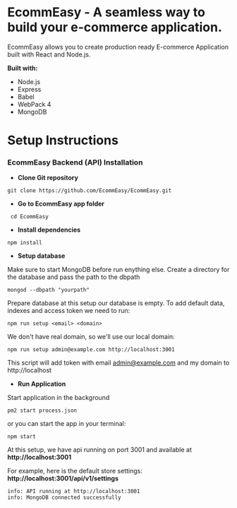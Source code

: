 # EcommEasy - A seamless way to build your e-commerce application.

EcommEasy allows you to create production ready E-commerce Application built with React and Node.js.

**Built with:**
* Node.js
* Express
* Babel
* WebPack 4
* MongoDB

# Setup Instructions

### EcommEasy Backend (API) Installation
  
- **Clone Git repository**
```shell
git clone https://github.com/EcommEasy/EcommEasy.git
```
- **Go to EcommEasy app folder**
```shell
 cd EcommEasy
```
 
- **Install dependencies**
```shell
npm install
```
  
- **Setup database** 
  
Make sure to start MongoDB before run enything else.
Create a directory for the database and pass the path to the dbpath 
```shell
mongod --dbpath "yourpath"
```

Prepare database at this setup our database is empty. To add default data, indexes and access token we need to run:

```shell
npm run setup <email> <domain>
```
  
We don't have real domain, so we'll use our local domain:

```shell
npm run setup admin@example.com http://localhost:3001
```
This script will add token with email admin@example.com and my domain to http://localhost

- **Run Application**
    
Start application in the background

```shell
pm2 start process.json
```
or you can start the app in your terminal:  

```shell
npm start
```
  
At this setup, we have api running on port 3001 and available at **http://localhost:3001**
  
For example, here is the default store settings: **http://localhost:3001/api/v1/settings**  
  
```shell
info: API running at http://localhost:3001
info: MongoDB connected successfully
```

